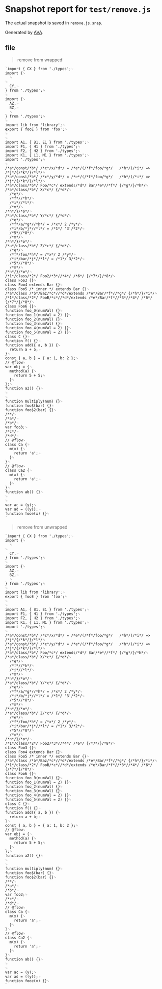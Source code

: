 # Snapshot report for `test/remove.js`

The actual snapshot is saved in `remove.js.snap`.

Generated by [AVA](https://avajs.dev).

## file

> remove from wrapped

    `import { CX } from './types';␊
    import {␊
      ␊
    ␊
      CY,␊
    } from './types';␊
    ␊
    import {␊
      AZ,␊
      BZ,␊
      ␊
    } from './types';␊
    ␊
    import lib from 'library';␊
    export { fooE } from 'foo';␊
    ␊
    ␊
    import A1, { B1, E1 } from './types';␊
    import F1, { H1 } from './types';␊
    import F2, { H2 } from './types';␊
    import K1, { L1, M1 } from './types';␊
    import './types';␊
    ␊
    /*a*/const/*b*/ /*c*/x/*d*/ = /*e*/(/*f*/foo/*g*/   /*h*/)/*i*/ => /*j*/{/*k*/}/*l*/␊
    /*a*/const/*b*/ /*c*/y/*d*/ = /*e*/(/*f*/foo/*g*/   /*h*/)/*i*/ => /*j*/{/*k*/}/*l*/␊
    /*a*/class/*b*/ Foo/*c*/ extends/*d*/ Bar/*e*//*f*/ {/*g*/}/*h*/␊
    /*a*/class/*b*/ X/*c*/ {/*d*/␊
      /*e*/␊
      /*f*//*h*/␊
      /*i*//*l*/␊
      /*m*/␊
    /*n*/}/*o*/␊
    /*a*/class/*b*/ Y/*c*/ {/*d*/␊
      /*e*/␊
      /*f*/a/*g*//*h*/ = /*x*/ 2 /*y*/␊
      /*i*/b/*j*//*l*/ = /*1*/ '3'/*2*/␊
      /*5*//*8*/␊
      /*m*/␊
    /*n*/}/*o*/␊
    /*a*/class/*b*/ Z/*c*/ {/*d*/␊
      /*e*/␊
      /*f*/foo/*h*/ = /*x*/ 2 /*y*/␊
      /*i*/bar/*j*//*l*/ = /*1*/ 3/*2*/␊
      /*5*//*8*/␊
      /*m*/␊
    /*n*/}/*o*/␊
    /*1*/class/*2*/ Foo2/*3*//*4*/ /*6*/ {/*7*/}/*8*/␊
    class Foo3 {}␊
    class Foo4 extends Bar {}␊
    class Foo5 /* inner */ extends Bar {}␊
    /*a*/class /*b*/Baz/*c*//*d*/extends /*e*/Bar/*f*//*g*/ {/*h*/}/*i*/␊
    /*1*/class/*2*/ FooB/*c*//*d*/extends /*e*/Bar/*f*//*3*//*4*/ /*6*/ {/*7*/}/*8*/␊
    class Foo6 {}␊
    function foo_0(numVal) {}␊
    function foo_1(numVal = 2) {}␊
    function foo_2(numVal) {}␊
    function foo_3(numVal) {}␊
    function foo_4(numVal = 2) {}␊
    function foo_5(numVal = 2) {}␊
    class C {}␊
    function f() {}␊
    function add({ a, b }) {␊
      return a + b;␊
    }␊
    const { a, b } = { a: 1, b: 2 };␊
    // @flow␊
    var obj = {␊
      method(a) {␊
        return 5 + 5;␊
      }␊
    };␊
    function a2() {}␊
    ␊
    ␊
    function multiply(num) {}␊
    function foo$(bar) {}␊
    function foo$2(bar) {}␊
    /**/␊
    /*a*/␊
    /*b*/␊
    var foo3;␊
    /*c*/␊
    /*d*/␊
    // @flow␊
    class Ca {␊
      m(x) {␊
        return 'a';␊
      }␊
    }␊
    // @flow␊
    class Ca2 {␊
      m(x) {␊
        return 'a';␊
      }␊
    }␊
    function ab() {}␊
    ␊
    ␊
    var ac = (y);␊
    var ad = ((y));␊
    function fooe(x) {}␊
    `

> remove from unwrapped

    `import { CX } from './types';␊
    import {␊
      ␊
    ␊
      CY,␊
    } from './types';␊
    ␊
    import {␊
      AZ,␊
      BZ,␊
      ␊
    } from './types';␊
    ␊
    import lib from 'library';␊
    export { fooE } from 'foo';␊
    ␊
    ␊
    import A1, { B1, E1 } from './types';␊
    import F1, { H1 } from './types';␊
    import F2, { H2 } from './types';␊
    import K1, { L1, M1 } from './types';␊
    import './types';␊
    ␊
    /*a*/const/*b*/ /*c*/x/*d*/ = /*e*/(/*f*/foo/*g*/   /*h*/)/*i*/ => /*j*/{/*k*/}/*l*/␊
    /*a*/const/*b*/ /*c*/y/*d*/ = /*e*/(/*f*/foo/*g*/   /*h*/)/*i*/ => /*j*/{/*k*/}/*l*/␊
    /*a*/class/*b*/ Foo/*c*/ extends/*d*/ Bar/*e*//*f*/ {/*g*/}/*h*/␊
    /*a*/class/*b*/ X/*c*/ {/*d*/␊
      /*e*/␊
      /*f*//*h*/␊
      /*i*//*l*/␊
      /*m*/␊
    /*n*/}/*o*/␊
    /*a*/class/*b*/ Y/*c*/ {/*d*/␊
      /*e*/␊
      /*f*/a/*g*//*h*/ = /*x*/ 2 /*y*/␊
      /*i*/b/*j*//*l*/ = /*1*/ '3'/*2*/␊
      /*5*//*8*/␊
      /*m*/␊
    /*n*/}/*o*/␊
    /*a*/class/*b*/ Z/*c*/ {/*d*/␊
      /*e*/␊
      /*f*/foo/*h*/ = /*x*/ 2 /*y*/␊
      /*i*/bar/*j*//*l*/ = /*1*/ 3/*2*/␊
      /*5*//*8*/␊
      /*m*/␊
    /*n*/}/*o*/␊
    /*1*/class/*2*/ Foo2/*3*//*4*/ /*6*/ {/*7*/}/*8*/␊
    class Foo3 {}␊
    class Foo4 extends Bar {}␊
    class Foo5 /* inner */ extends Bar {}␊
    /*a*/class /*b*/Baz/*c*//*d*/extends /*e*/Bar/*f*//*g*/ {/*h*/}/*i*/␊
    /*1*/class/*2*/ FooB/*c*//*d*/extends /*e*/Bar/*f*//*3*//*4*/ /*6*/ {/*7*/}/*8*/␊
    class Foo6 {}␊
    function foo_0(numVal) {}␊
    function foo_1(numVal = 2) {}␊
    function foo_2(numVal) {}␊
    function foo_3(numVal) {}␊
    function foo_4(numVal = 2) {}␊
    function foo_5(numVal = 2) {}␊
    class C {}␊
    function f() {}␊
    function add({ a, b }) {␊
      return a + b;␊
    }␊
    const { a, b } = { a: 1, b: 2 };␊
    // @flow␊
    var obj = {␊
      method(a) {␊
        return 5 + 5;␊
      }␊
    };␊
    function a2() {}␊
    ␊
    ␊
    function multiply(num) {}␊
    function foo$(bar) {}␊
    function foo$2(bar) {}␊
    /**/␊
    /*a*/␊
    /*b*/␊
    var foo3;␊
    /*c*/␊
    /*d*/␊
    // @flow␊
    class Ca {␊
      m(x) {␊
        return 'a';␊
      }␊
    }␊
    // @flow␊
    class Ca2 {␊
      m(x) {␊
        return 'a';␊
      }␊
    }␊
    function ab() {}␊
    ␊
    ␊
    var ac = (y);␊
    var ad = ((y));␊
    function fooe(x) {}␊
    `
